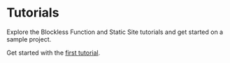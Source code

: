 # Tutorials

Explore the Blockless Function and Static Site tutorials and get started on a sample project.

Get started with the [first tutorial](/tutorials/function-site-deploy).